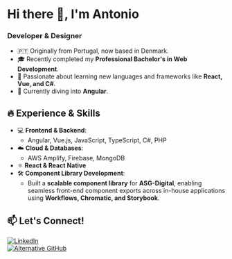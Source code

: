 # Hi there 👋, I'm Antonio  
### Developer & Designer  

- 🇵🇹 Originally from Portugal, now based in Denmark.  
- 🎓 Recently completed my **Professional Bachelor's in Web Development**.  
- 🚀 Passionate about learning new languages and frameworks like **React, Vue, and C#**.  
- 🌱 Currently diving into **Angular**.  

## 🔥 Experience & Skills  

- 💻 **Frontend & Backend**:  
  - Angular, Vue.js, JavaScript, TypeScript, C#, PHP  
- ☁️ **Cloud & Databases**:  
  - AWS Amplify, Firebase, MongoDB  
- ⚛ **React & React Native**  
- 🛠 **Component Library Development**:  
  - Built a **scalable component library** for **ASG-Digital**, enabling seamless front-end component exports across in-house applications using **Workflows, Chromatic, and Storybook**.  

## 📫 Let's Connect!  

[![LinkedIn](https://img.shields.io/badge/LinkedIn-0077B5?style=for-the-badge&logo=linkedin&logoColor=white)](https://www.linkedin.com/in/antonioHCM/)  
[![Alternative GitHub](https://img.shields.io/badge/Alternative%20GitHub-181717?style=for-the-badge&logo=github&logoColor=white)](https://github.com/Antonio-asg-digital)
